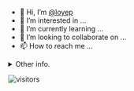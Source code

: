 - 👋 Hi, I’m [@loyep](https://github.com/loyep)
- 👀 I’m interested in ...
- 🌱 I’m currently learning ...
- 💞️ I’m looking to collaborate on ...
- 📫 How to reach me ...

<details>
  <summary>Other info.</summary>
  <br>

<!--START_SECTION:waka-->

```text
TypeScript   16 hrs 55 mins  ███████████▒░░░░░░░░░░░░░   44.85 %
Vue.js       14 hrs 57 mins  ██████████░░░░░░░░░░░░░░░   39.61 %
JavaScript   2 hrs 50 mins   ██░░░░░░░░░░░░░░░░░░░░░░░   07.54 %
JSON         1 hr 54 mins    █▒░░░░░░░░░░░░░░░░░░░░░░░   05.06 %
CSS          34 mins         ▒░░░░░░░░░░░░░░░░░░░░░░░░   01.54 %
Other        24 mins         ▒░░░░░░░░░░░░░░░░░░░░░░░░   01.07 %
```

<!--END_SECTION:waka-->

</details>

![visitors](https://visitor-badge.glitch.me/badge?page_id=loyep.loyep)
